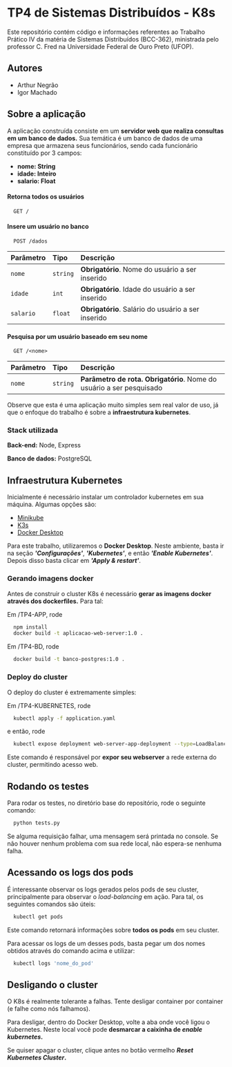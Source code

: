 
# TP4 de Sistemas Distribuídos - K8s

Este repositório contém código e informações referentes ao Trabalho Prático IV da matéria de Sistemas Distribuídos (BCC-362), ministrada pelo professor C. Fred na Universidade Federal de Ouro Preto (UFOP).


## Autores

- Arthur Negrão
- Igor Machado


## Sobre a aplicação

A aplicação construída consiste em um **servidor web que realiza consultas em um banco de dados.** Sua temática é um banco de dados de uma empresa que armazena seus funcionários, sendo cada funcionário constituído por 3 campos:

- **nome: String**
- **idade: Inteiro**
- **salario: Float**

#### Retorna todos os usuários

```http
  GET /
```

#### Insere um usuário no banco

```http
  POST /dados
```

| Parâmetro   | Tipo       | Descrição                                   |
| :---------- | :--------- | :------------------------------------------ |
| `nome`      | `string` | **Obrigatório**. Nome do usuário a ser inserido |
| `idade`      | `int` | **Obrigatório**. Idade do usuário a ser inserido |
| `salario`      | `float` | **Obrigatório**. Salário do usuário a ser inserido |

#### Pesquisa por um usuário baseado em seu nome
```http
  GET /<nome>
```
| Parâmetro   | Tipo       | Descrição                                   |
| :---------- | :--------- | :------------------------------------------ |
| `nome`      | `string` | **Parâmetro de rota.** **Obrigatório**. Nome do usuário a ser pesquisado |

Observe que esta é uma aplicação muito simples sem real valor de uso, já que o enfoque do trabalho é sobre a **infraestrutura kubernetes**.




### Stack utilizada

**Back-end:** Node, Express

**Banco de dados:** PostgreSQL


## Infraestrutura Kubernetes

Inicialmente é necessário instalar um controlador kubernetes em sua máquina. Algumas opções são:

- [Minikube](https://kubernetes.io/docs/tutorials/hello-minikube/)
- [K3s](https://k3s.io)
- [Docker Desktop](https://www.docker.com/products/docker-desktop/)

Para este trabalho, utilizaremos o **Docker Desktop**. Neste ambiente, basta ir na seção ***'Configurações'***, ***'Kubernetes'***, e então ***'Enable Kubernetes'***. Depois disso basta clicar em ***'Apply & restart'***.

### Gerando imagens docker

Antes de construir o cluster K8s é necessário **gerar as imagens docker através dos dockerfiles.** Para tal:

Em /TP4-APP, rode
```bash
  npm install 
  docker build -t aplicacao-web-server:1.0 .
```

Em /TP4-BD, rode
```bash
  docker build -t banco-postgres:1.0 .
```

### Deploy do cluster

O deploy do cluster é extremamente simples:

Em /TP4-KUBERNETES, rode
```bash
  kubectl apply -f application.yaml
```

e então, rode
```bash
  kubectl expose deployment web-server-app-deployment --type=LoadBalancer --port=3000
```
Este comando é responsável por **expor seu webserver** a rede externa do cluster, permitindo acesso web.



## Rodando os testes

Para rodar os testes, no diretório base do repositório, rode o seguinte comando:

```bash
  python tests.py
```

Se alguma requisição falhar, uma mensagem será printada no console. Se não houver nenhum problema com sua rede local, não espera-se nenhuma falha.


## Acessando os logs dos pods
É interessante observar os logs gerados pelos pods de seu cluster, principalmente para observar o *load-balancing* em ação. Para tal, os seguintes comandos são úteis:

```bash
  kubectl get pods
```
Este comando retornará informações sobre **todos os pods** em seu cluster.

Para acessar os logs de um desses pods, basta pegar um dos nomes obtidos através do comando acima e utilizar:
```bash
  kubectl logs 'nome_do_pod'
```

## Desligando o cluster
O K8s é realmente tolerante a falhas. Tente desligar container por container (e falhe como nós falhamos).

Para desligar, dentro do Docker Desktop, volte a aba onde você ligou o Kubernetes. Neste local você pode **desmarcar a caixinha de *enable kubernetes*.**

Se quiser apagar o cluster, clique antes no botão vermelho ***Reset Kubernetes Cluster*.**